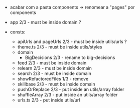 - acabar com a pasta components -> renomear a "pages" por components

- app 2/3 - must be inside domain ?
- consts:
  - apiUrls and pageUrls 2/3 - must be inside utils/urls ?
  - theme.ts 2/3 - must be inside utils/styles
  - domain
    - BigDecisions 2/3 - rename to big-decisions
  - feed 2/3 - must be inside domain
  - relearn 2/3 - must be inside domain
  - search 2/3 - must be inside domain
  - showRefactoredFiles 1/3 - remove
  - skillbase 2/3 - must be inside domain
  - pushOrReplace 2/3 - put inside an utils/array folder
  - shuffleArray 2/3 - put inside an utils/array folder
  - urls.ts 2/3 - put inside utils/url
